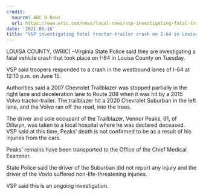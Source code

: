 ```yaml
---
credit:
  source: ABC 8 News
  url: https://www.wric.com/news/local-news/vsp-investigating-fatal-tractor-trailer-crash-on-i-64-in-louisa-county/
date: '2021-06-16'
title: "VSP investigating fatal tractor-trailer crash on I-64 in Louisa County"
---
```

LOUISA COUNTY, (WRIC) –Virginia State Police said they are investigating a fatal vehicle crash that took place on I-64 in Louisa County on Tuesday.

VSP said troopers responded to a crash in the westbound lanes of I-64 at 12:10 p.m. on June 15.

Authorities said a 2007 Chevrolet Trailblazer was stopped partially in the right lane and deceleration lane to Route 208 when it was hit by a 2015 Volvo tractor-trailer. The trailblazer hit a 2020 Chevrolet Suburban in the left lane, and the Volvo ran off the road, into the trees.

The driver and sole occupant of the Trailblazer, Vennor Peaks, 61, of Dillwyn, was taken to a local hospital where he was declared deceased. VSP said at this time, Peaks’ death is not confirmed to be as a result of his injuries from the cars.

Peaks’ remains have been transported to the Office of the Chief Medical Examiner.

State Police said the driver of the Suburban did not report any injury and the driver of the Vovlo suffered non-life-threatening injuries.

VSP said this is an ongoing investigation.
